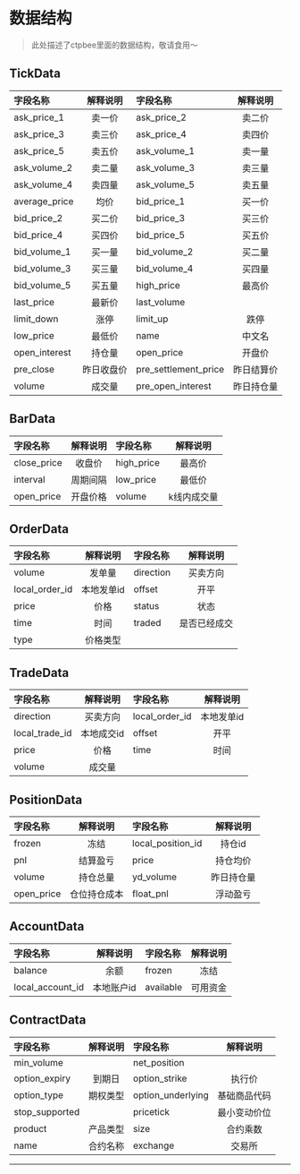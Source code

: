 # 数据结构

> 此处描述了ctpbee里面的数据结构，敬请食用～

## TickData

| 字段名称 | 解释说明 | 字段名称 | 解释说明|
| :-----  | :----:  | :----  | :----: |
|  ask_price_1  |  卖一价   |  ask_price_2  |   卖二价  |
|  ask_price_3  |  卖三价   |  ask_price_4  |   卖四价  |
|  ask_price_5  |  卖五价   |  ask_volume_1 |   卖一量  |
|  ask_volume_2 |  卖二量   |  ask_volume_3 |   卖三量  |
|  ask_volume_4 |  卖四量   |  ask_volume_5 |   卖五量  |
| average_price |   均价    |  bid_price_1  |   买一价  |
|  bid_price_2  |  买二价   |  bid_price_3  |   买三价  |
|  bid_price_4  |  买四价   |  bid_price_5  |   买五价  |
|  bid_volume_1 |  买一量   |  bid_volume_2 |   买二量  |
|  bid_volume_3 |  买三量   |  bid_volume_4 |   买四量  |
|  bid_volume_5 |  买五量   |   high_price  |   最高价  |
|   last_price  |  最新价   |  last_volume  |          |
|   limit_down  |  涨停     |    limit_up   |   跌停    |
|   low_price   |  最低价   |      name     |   中文名  |
| open_interest |  持仓量   |   open_price  |   开盘价  |
|   pre_close   |昨日收盘价|pre_settlement_price| 昨日结算价 |
|     volume    |  成交量  |      pre_open_interest   |    昨日持仓量       |

## BarData

| 字段名称 | 解释说明 | 字段名称 | 解释说明|
| :-----  | :----:  | :----  | :----: |
|  close_price  |    收盘价 |   high_price  |  最高价   |
|    interval   |  周期间隔 |   low_price   |  最低价   |
|   open_price  |  开盘价格  |     volume    |k线内成交量 |

## OrderData

| 字段名称 | 解释说明 | 字段名称 | 解释说明|
| :-----  | :----:  | :----  | :----: |
|  volume       |   发单量  |   direction   |  买卖方向 |
| local_order_id|本地发单id |     offset    |   开平  |
|     price     |    价格   |     status    |   状态    |
|      time     |   时间    |     traded    |   是否已经成交    |
|      type     |   价格类型    |         |          |

## TradeData

| 字段名称 | 解释说明 | 字段名称 | 解释说明|
| :-----  | :----:  | :----  | :----: |
|   direction   |   买卖方向  | local_order_id|   本地发单id   |
| local_trade_id|    本地成交id  |     offset    |     开平     |
|     price     |     价格  |      time     |    时间    |
|     volume    |    成交量   |               |          |

## PositionData

| 字段名称 | 解释说明 | 字段名称 | 解释说明|
| :-----  | :----:  | :----  | :----: |
|     frozen    |    冻结   |local_position_id|   持仓id   |
|      pnl      |    结算盈亏   |     price     |   持仓均价    |
|     volume    |    持仓总量   |   yd_volume   |    昨日持仓量    |
|     open_price    |    仓位持仓成本   |   float_pnl   |    浮动盈亏    |

## AccountData

| 字段名称 | 解释说明 | 字段名称 | 解释说明|
| :-----  | :----:  | :----  | :----: |
|    balance    |     余额  |     frozen    |     冻结   |
|local_account_id|     本地账户id    |   available    |   可用资金  |

## ContractData

| 字段名称 | 解释说明 | 字段名称 | 解释说明|
| :-----  | :----:  | :----  | :----: |
|   min_volume  |              |  net_position |          |
| option_expiry |    到期日     | option_strike |    执行价  |
|  option_type  |    期权类型   |option_underlying|   基础商品代码     |
| stop_supported|              |      pricetick    |   最小变动价位       |
| product | 产品类型 |   size   |  合约乘数     |
| name |   合约名称 |  exchange |  交易所 |  

---